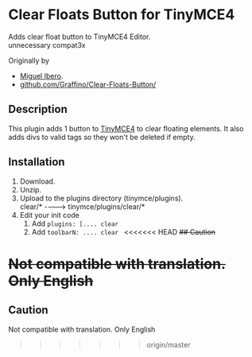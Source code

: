 # Clear Floats Button for TinyMCE4

Adds clear float button to TinyMCE4 Editor.  
unnecessary compat3x  

Originally by  
- [Miguel Ibero](https://wordpress.org/plugins/tinymce-clear-buttons/).  
- [github.com/Graffino/Clear-Floats-Button/](https://github.com/Graffino/Clear-Floats-Button/)

## Description

This plugin adds 1 button to [TinyMCE4](http://tinymce.moxiecode.com/) to clear floating elements. It also adds divs to valid tags so they won't be deleted if empty.

## Installation

1. Download.
2. Unzip.
3. Upload to the plugins directory (tinymce/plugins).  
   clear/* ----> tinymce/plugins/clear/*
4. Edit your init code
   1. Add  ```plugins: [.... clear ```
   2. Add  ```toolbarN: .... clear ```
<<<<<<< HEAD
~~## Caution~~

~~Not compatible with translation. Only English~~
=======
   
## Caution
Not compatible with translation. Only English
>>>>>>> origin/master

